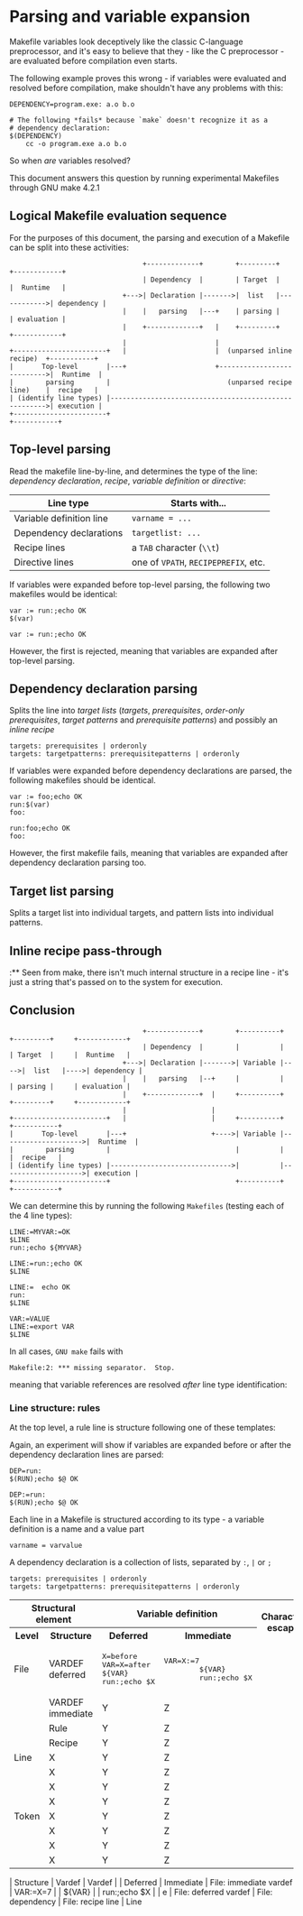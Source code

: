 # Parsing and variable expansion

Makefile variables look deceptively like the classic C-language preprocessor, and it's easy to believe that they - like the C preprocessor - are evaluated before compilation even starts.

The following example proves this wrong - if variables were evaluated and resolved before compilation, make shouldn't have any problems with this:

    DEPENDENCY=program.exe: a.o b.o
    
    # The following *fails* because `make` doesn't recognize it as a
    # dependency declaration:
    $(DEPENDENCY)
        cc -o program.exe a.o b.o

So when *are* variables resolved?

This document answers this question by running experimental Makefiles through GNU make 4.2.1

## Logical Makefile evaluation sequence

For the purposes of this document, the parsing and execution of a Makefile can be split into these activities:

                                                        
                                                        
                                                        
                                     +-------------+        +---------+             +------------+
                                     | Dependency  |        | Target  |             |  Runtime   |
                                +--->| Declaration |------->|  list   |------------>| dependency |
                                |    |   parsing   |---+    | parsing |             | evaluation |   
                                |    +-------------+   |    +---------+             +------------+
                                |                      |
    +-----------------------+   |                      |  (unparsed inline recipe)  +-----------+
    |       Top-level       |---+                      +--------------------------->|  Runtime  |
    |        parsing        |                             (unparsed recipe line)    |  recipe   |
    | (identify line types) |------------------------------------------------------>| execution |
    +-----------------------+                                                       +-----------+

## Top-level parsing

Read the makefile line-by-line, and determines the type of the line: *dependency declaration*, *recipe*, *variable definition* or *directive*:

| Line type                | Starts with...                           |
|--------------------------|------------------------------------------|
| Variable definition line | ``varname = ...``                        |
| Dependency declarations  | ``targetlist: ...``                      |
| Recipe lines             | a ``TAB`` character (`\\t`)              |
| Directive lines          | one of ``VPATH``, ``RECIPEPREFIX``, etc. |

If variables were expanded before top-level  parsing, the following two makefiles would be identical:

    var := run:;echo OK
    $(var)

    var := run:;echo OK

However, the first is rejected, meaning that variables are expanded after top-level parsing.

## Dependency declaration parsing

Splits the line into *target lists* (*targets*, *prerequisites*, *order-only prerequisites*, *target patterns* and *prerequisite patterns*) and possibly an *inline recipe*

    targets: prerequisites | orderonly 
    targets: targetpatterns: prerequisitepatterns | orderonly

If variables were expanded before dependency declarations are parsed, the following makefiles should be identical.

    var := foo;echo OK
    run:$(var)
    foo:

    run:foo;echo OK
    foo:

However, the first makefile fails, meaning that variables are expanded after dependency declaration parsing too.

## Target list parsing

Splits a target list into individual targets, and pattern lists into individual patterns.

## Inline recipe pass-through
:** Seen from make, there isn't much internal structure in a recipe line - it's just a string that's passed on to the system for execution.
 







## Conclusion

                                                        
                                     +-------------+        +----------+     +---------+     +------------+
                                     | Dependency  |        |          |     | Target  |     |  Runtime   |
                                +--->| Declaration |------->| Variable |---->|  list   |---->| dependency |
                                |    |   parsing   |--+     |          |     | parsing |     | evaluation |
                                |    +-------------+  |     +----------+     +---------+     +------------+
                                |                     |
    +-----------------------+   |                     |     +----------+                     +-----------+
    |       Top-level       |---+                     +---->| Variable |-------------------->|  Runtime  |
    |        parsing        |                               |          |                     |  recipe   |
    | (identify line types) |------------------------------>|          |-------------------->| execution |
    +-----------------------+                               +----------+                     +-----------+


We can determine this by running the following `Makefiles` (testing each of the 4 line types):

    LINE:=MYVAR:=OK
    $LINE
    run:;echo ${MYVAR}

    LINE:=run:;echo OK
    $LINE

    LINE:=  echo OK
    run:
    $LINE

    VAR:=VALUE
    LINE:=export VAR
    $LINE

In all cases, `GNU make` fails with

    Makefile:2: *** missing separator.  Stop.

meaning that variable references are resolved *after* line type identification:


### Line structure: rules

At the top level, a rule line is structure following one of these templates:

Again, an experiment will show if variables are expanded before or after the dependency declaration lines are parsed:

    DEP=run:
    $(RUN);echo $@ OK

    DEP:=run:
    $(RUN);echo $@ OK


Each line in a Makefile is structured according to its type - a variable definition is a name and a value part

    varname = varvalue

A dependency declaration is a collection of lists, separated by `:`, `|` or `;`

    targets: prerequisites | orderonly 
    targets: targetpatterns: prerequisitepatterns | orderonly

<table>
<tr><th colspan="2">Structural element</th><th colspan="2">Variable definition</th><th rowspan="2">Character escape</th></tr>
<tr><th>Level</th><th>Structure</th><th>Deferred</th><th>Immediate</th></tr>

<tr><td>File</td><td>VARDEF<br>deferred</td>
    <td>
<pre>X=before
VAR=X=after
${VAR}
run:;echo $X
</pre>
    </td>
    <td>
        <pre>VAR=X:=7
        ${VAR}
        run:;echo $X</pre>
    </td>
</tr>
<tr><td></td><td>VARDEF<br>immediate</td><td>Y</td><td>Z</td></tr>
<tr><td></td><td>Rule</td><td>Y</td><td>Z</td></tr>
<tr><td></td><td>Recipe</td><td>Y</td><td>Z</td></tr>

<tr><td>Line</td><td>X</td><td>Y</td><td>Z</td></tr>
<tr><td></td><td>X</td><td>Y</td><td>Z</td></tr>
<tr><td></td><td>X</td><td>Y</td><td>Z</td></tr>
<tr><td></td><td>X</td><td>Y</td><td>Z</td></tr>

<tr><td>Token</td><td>X</td><td>Y</td><td>Z</td></tr>
<tr><td></td><td>X</td><td>Y</td><td>Z</td></tr>
<tr><td></td><td>X</td><td>Y</td><td>Z</td></tr>
<tr><td></td><td>X</td><td>Y</td><td>Z</td></tr>
</table>
|       Structure        | Vardef   | Vardef
|                        | Deferred | Immediate
| File: immediate vardef | VAR:=X=7
|                        | ${VAR}
|                        | run:;echo $X
|                        |    e
| File: deferred vardef  
| File: dependency
| File: recipe line
| Line